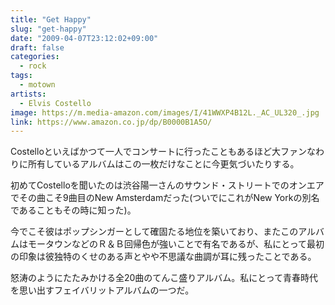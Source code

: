 ```yaml
---
title: "Get Happy"
slug: "get-happy"
date: "2009-04-07T23:12:02+09:00"
draft: false
categories: 
  - rock
tags:
  - motown
artists:
  - Elvis Costello
image: https://m.media-amazon.com/images/I/41WWXP4B12L._AC_UL320_.jpg
link: https://www.amazon.co.jp/dp/B0000B1A5O/
---
```

Costelloといえばかつて一人でコンサートに行ったこともあるほど大ファンなわりに所有しているアルバムはこの一枚だけなことに今更気づいたりする。
<!--more-->
初めてCostelloを聞いたのは渋谷陽一さんのサウンド・ストリートでのオンエアでその曲こそ9曲目のNew Amsterdamだった(ついでにこれがNew Yorkの別名であることもその時に知った)。 

今でこそ彼はポップシンガーとして確固たる地位を築いており、またこのアルバムはモータウンなどのＲ＆Ｂ回帰色が強いことで有名であるが、私にとって最初の印象は彼独特のくせのある声とやや不思議な曲調が耳に残ったことである。

怒涛のようにたたみかける全20曲のてんこ盛りアルバム。私にとって青春時代を思い出すフェイバリットアルバムの一つだ。
